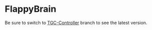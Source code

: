 # FlappyBrain
Be sure to switch to [TGC-Controller](./tree/TGC-Controller) branch to see the latest version.